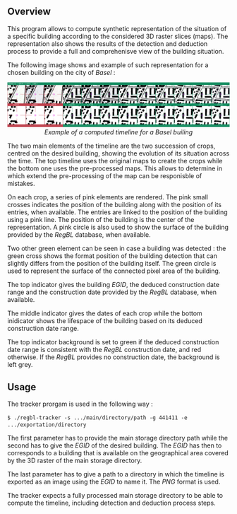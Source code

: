 ## Overview

This program allows to compute synthetic representation of the situation of a specific building according to the considered 3D raster slices (maps). The representation also shows the results of the detection and deduction process to provide a full and comprehenisve view of the building situation.

The following image shows and example of such representation for a chosen building on the city of _Basel_ :

<p align="center">
<img src="../../doc/image/deduction-example-strict.png?raw=true" width="768">
<br />
<i>Example of a computed timeline for a Basel builing</i>
</p>

The two main elements of the timeline are the two succession of crops, centred on the desired building, showing the evolution of its situation across the time. The top timeline uses the original maps to create the crops while the bottom one uses the pre-processed maps. This allows to determine in which extend the pre-processing of the map can be responisble of mistakes.

On each crop, a series of pink elements are rendered. The pink small crosses indicates the position of the building along with the position of its entries, when available. The entries are linked to the position of the building using a pink line. The position of the building is the center of the representation. A pink circle is also used to show the surface of the building provided by the _RegBL_ database, when available.

Two other green element can be seen in case a building was detected : the green cross shows the format position of the building detection that can slightly differs from the position of the building itself. The green circle is used to represent the surface of the connected pixel area of the building.

The top indicator gives the building _EGID_, the deduced construction date range and the construction date provided by the _RegBL_ database, when available.

The middle indicator gives the dates of each crop while the bottom inidicator shows the lifespace of the building based on its deduced construction date range.

The top indicator background is set to green if the deduced construction date range is consistent with the _RegBL_ construction date, and red otherwise. If the _RegBL_ provides no construction date, the background is left grey.

## Usage

The tracker prorgam is used in the following way :

    $ ./regbl-tracker -s .../main/directory/path -g 441411 -e .../exportation/directory

The first parameter has to provide the main storage directory path while the second has to give the _EGID_ of the desired building. The _EGID_ has then to corresponds to a building that is available on the geographical area covered by the 3D raster of the main storage directory.

The last parameter has to give a path to a directory in which the timeline is exported as an image using the _EGID_ to name it. The _PNG_ format is used.

The tracker expects a fully processed main storage directory to be able to compute the timeline, including detection and deduction process steps.
